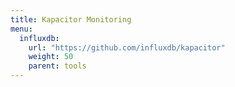 ```yaml
---
title: Kapacitor Monitoring
menu:
  influxdb:
    url: "https://github.com/influxdb/kapacitor"
    weight: 50
    parent: tools
---
```

